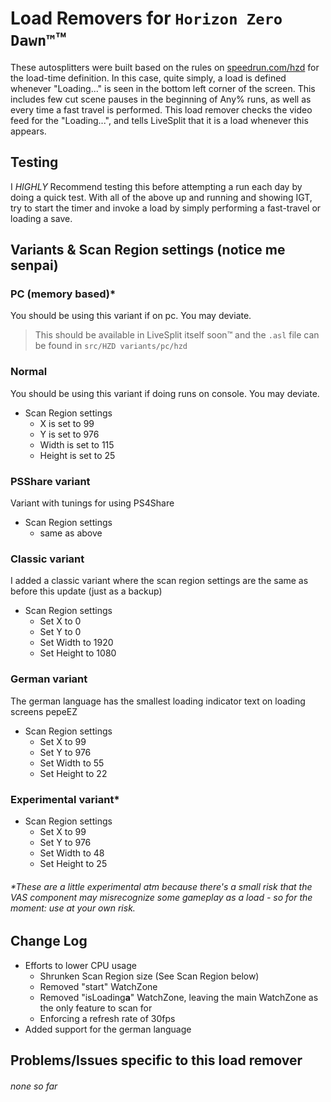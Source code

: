 # Load Removers for `Horizon Zero Dawn™`™

These autosplitters were built based on the rules on [speedrun.com/hzd](https://www.speedrun.com/hzd) for the load-time definition.
In this case, quite simply, a load is defined whenever "Loading..." is seen in the bottom left corner of the screen.
This includes few cut scene pauses in the beginning of Any% runs, as well as every time a fast travel is performed.
This load remover checks the video feed for the "Loading...", and tells LiveSplit that it is a load whenever this appears.


## Testing

I *HIGHLY* Recommend testing this before attempting a run each day by doing a quick test.
With all of the above up and running and showing IGT, try to start the timer and invoke a load by simply performing a fast-travel or loading a save.


## Variants & Scan Region settings (notice me senpai)

### PC (memory based)*

You should be using this variant if on pc. You may deviate.

> This should be available in LiveSplit itself soon™️ and the `.asl` file can be found in `src/HZD variants/pc/hzd`


### Normal

You should be using this variant if doing runs on console. You may deviate.

 - Scan Region settings
   - X is set to 99
   - Y is set to 976
   - Width is set to 115
   - Height is set to 25

### PSShare variant

Variant with tunings for using PS4Share
 - Scan Region settings
   - same as above


### Classic variant
I added a classic variant where the scan region settings are the same as before this update (just as a backup)

 - Scan Region settings
   - Set X to 0
   - Set Y to 0
   - Set Width to 1920
   - Set Height to 1080


### German variant
The german language has the smallest loading indicator text on loading screens pepeEZ

 - Scan Region settings
   - Set X to 99
   - Set Y to 976
   - Set Width to 55
   - Set Height to 22


### Experimental variant*

 - Scan Region settings
   - Set X to 99
   - Set Y to 976
   - Set Width to 48
   - Set Height to 25

###### *These are a little experimental atm because there's a small risk that the VAS component may misrecognize some gameplay as a load - so for the moment: use at your own risk.

##  Change Log

- Efforts to lower CPU usage
  - Shrunken Scan Region size (See Scan Region below)
  - Removed "start" WatchZone
  - Removed "isLoading**a**" WatchZone, leaving the main WatchZone as the only feature to scan for
  - Enforcing a refresh rate of 30fps
- Added support for the german language

## Problems/Issues specific to this load remover

###### none so far